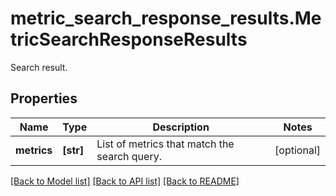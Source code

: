 # metric_search_response_results.MetricSearchResponseResults

Search result.
## Properties
Name | Type | Description | Notes
------------ | ------------- | ------------- | -------------
**metrics** | **[str]** | List of metrics that match the search query. | [optional] 

[[Back to Model list]](../README.md#documentation-for-models) [[Back to API list]](../README.md#documentation-for-api-endpoints) [[Back to README]](../README.md)


